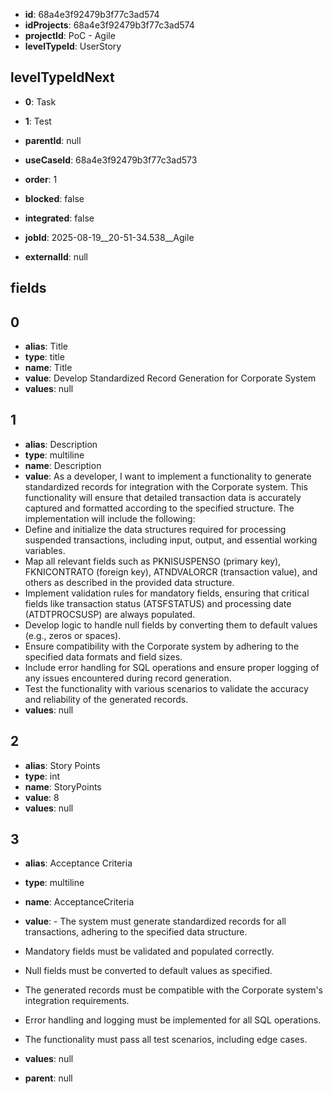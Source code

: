 - **id**: 68a4e3f92479b3f77c3ad574
- **idProjects**: 68a4e3f92479b3f77c3ad574
- **projectId**: PoC - Agile
- **levelTypeId**: UserStory
## levelTypeIdNext
- **0**: Task
- **1**: Test

- **parentId**: null
- **useCaseId**: 68a4e3f92479b3f77c3ad573
- **order**: 1
- **blocked**: false
- **integrated**: false
- **jobId**: 2025-08-19__20-51-34.538__Agile
- **externalId**: null
## fields
## 0
- **alias**: Title
- **type**: title
- **name**: Title
- **value**: Develop Standardized Record Generation for Corporate System
- **values**: null

## 1
- **alias**: Description
- **type**: multiline
- **name**: Description
- **value**: As a developer, I want to implement a functionality to generate standardized records for integration with the Corporate system. This functionality will ensure that detailed transaction data is accurately captured and formatted according to the specified structure. The implementation will include the following:
- Define and initialize the data structures required for processing suspended transactions, including input, output, and essential working variables.
- Map all relevant fields such as PKNISUSPENSO (primary key), FKNICONTRATO (foreign key), ATNDVALORCR (transaction value), and others as described in the provided data structure.
- Implement validation rules for mandatory fields, ensuring that critical fields like transaction status (ATSFSTATUS) and processing date (ATDTPROCSUSP) are always populated.
- Develop logic to handle null fields by converting them to default values (e.g., zeros or spaces).
- Ensure compatibility with the Corporate system by adhering to the specified data formats and field sizes.
- Include error handling for SQL operations and ensure proper logging of any issues encountered during record generation.
- Test the functionality with various scenarios to validate the accuracy and reliability of the generated records.
- **values**: null

## 2
- **alias**: Story Points
- **type**: int
- **name**: StoryPoints
- **value**: 8
- **values**: null

## 3
- **alias**: Acceptance Criteria
- **type**: multiline
- **name**: AcceptanceCriteria
- **value**: - The system must generate standardized records for all transactions, adhering to the specified data structure.
- Mandatory fields must be validated and populated correctly.
- Null fields must be converted to default values as specified.
- The generated records must be compatible with the Corporate system's integration requirements.
- Error handling and logging must be implemented for all SQL operations.
- The functionality must pass all test scenarios, including edge cases.
- **values**: null


- **parent**: null
